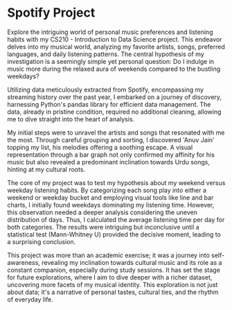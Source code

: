 # Spotify Project

Explore the intriguing world of personal music preferences and listening habits with my CS210 - Introduction to Data Science project. This endeavor delves into my musical world, analyzing my favorite artists, songs, preferred languages, and daily listening patterns. The central hypothesis of my investigation is a seemingly simple yet personal question: Do I indulge in music more during the relaxed aura of weekends compared to the bustling weekdays?

Utilizing data meticulously extracted from Spotify, encompassing my streaming history over the past year, I embarked on a journey of discovery, harnessing Python's pandas library for efficient data management. The data, already in pristine condition, required no additional cleaning, allowing me to dive straight into the heart of analysis.

My initial steps were to unravel the artists and songs that resonated with me the most. Through careful grouping and sorting, I discovered 'Anuv Jain' topping my list, his melodies offering a soothing escape. A visual representation through a bar graph not only confirmed my affinity for his music but also revealed a predominant inclination towards Urdu songs, hinting at my cultural roots.

The core of my project was to test my hypothesis about my weekend versus weekday listening habits. By categorizing each song play into either a weekend or weekday bucket and employing visual tools like line and bar charts, I initially found weekdays dominating my listening time. However, this observation needed a deeper analysis considering the uneven distribution of days. Thus, I calculated the average listening time per day for both categories. The results were intriguing but inconclusive until a statistical test (Mann-Whitney U) provided the decisive moment, leading to a surprising conclusion.

This project was more than an academic exercise; it was a journey into self-awareness, revealing my inclination towards cultural music and its role as a constant companion, especially during study sessions. It has set the stage for future explorations, where I aim to dive deeper with a richer dataset, uncovering more facets of my musical identity. This exploration is not just about data; it's a narrative of personal tastes, cultural ties, and the rhythm of everyday life.



